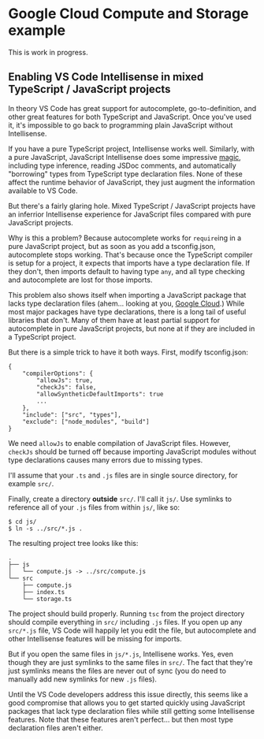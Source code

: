 # Google Cloud Compute and Storage example

This is work in progress.

## Enabling VS Code Intellisense in mixed TypeScript / JavaScript projects

In theory VS Code has great support for autocomplete, go-to-definition, and
other great features for both TypeScript and JavaScript. Once you've used it,
it's impossible to go back to programming plain JavaScript without Intellisense.

If you have a pure TypeScript project, Intellisense works well. Similarly, with
a pure JavaScript, JavaScript Intellisense does some impressive
[magic](https://github.com/Microsoft/TypeScript/wiki/JavaScript-Language-Service-in-Visual-Studio),
including type inference, reading JSDoc comments, and automatically "borrowing"
types from TypeScript type declaration files. None of these affect the runtime
behavior of JavaScript, they just augment the information available to VS Code.

But there's a fairly glaring hole. Mixed TypeScript / JavaScript projects have
an inferrior Intellisense experience for JavaScript files compared with pure
JavaScript projects.

Why is this a problem? Because autocomplete works for `require`ing in a pure
JavaScript project, but as soon as you add a tsconfig.json, autocomplete stops
working. That's because once the TypeScript compiler is setup for a project, it
expects that imports have a type declaration file. If they don't, then imports
default to having type `any`, and all type checking and autocomplete are lost
for those imports.

This problem also shows itself when importing a JavaScript package that lacks
type declaration files (ahem... looking at you, [Google
Cloud](https://github.com/GoogleCloudPlatform/google-cloud-node/issues/952).)
While most major packages have type declarations, there is a long tail of useful
libraries that don't. Many of them have at least partial support for
autocomplete in pure JavaScript projects, but none at if they are included in a
TypeScript project.

But there is a simple trick to have it both ways. First, modify tsconfig.json:

    {
        "compilerOptions": {
            "allowJs": true,
            "checkJs": false,
            "allowSyntheticDefaultImports": true
            ...
        },
        "include": ["src", "types"],
        "exclude": ["node_modules", "build"]
    }

We need `allowJs` to enable compilation of JavaScript files. However, `checkJs`
should be turned off because importing JavaScript modules without type
declarations causes many errors due to missing types.

I'll assume that your `.ts` and `.js` files are in single source directory, for
example `src/`.

Finally, create a directory **outside** `src/`. I'll call it `js/`. Use symlinks
to reference all of your `.js` files from within `js/`, like so:

    $ cd js/
    $ ln -s ../src/*.js .

The resulting project tree looks like this:

    .
    ├── js
    │   └── compute.js -> ../src/compute.js
    └── src
        ├── compute.js
        ├── index.ts
        └── storage.ts

The project should build properly. Running `tsc` from the project directory
should compile everything in `src/` including `.js` files. If you open up any
`src/*.js` file, VS Code will happily let you edit the file, but autocomplete
and other Intellisense features will be missing for imports.

But if you open the same files in `js/*.js`, Intellisene works. Yes, even though
they are just symlinks to the same files in `src/`. The fact that they're just
symlinks means the files are never out of sync (you do need to manually add new
symlinks for new `.js` files).

Until the VS Code developers address this issue directly, this seems like a good
compromise that allows you to get started quickly using JavaScript packages that
lack type declaration files while still getting some Intellisense features. Note
that these features aren't perfect... but then most type declaration files
aren't either.
